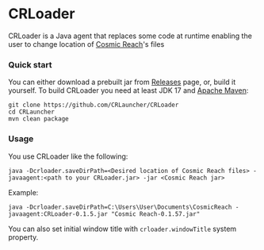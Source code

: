 # CRLoader

CRLoader is a Java agent that replaces some code at runtime enabling the user to change location of
[Cosmic Reach](https://finalforeach.itch.io/cosmic-reach)'s files

### Quick start

You can either download a prebuilt jar from [Releases](https://github.com/CRLauncher/CRLoader/releases) page, or, build it yourself. To build CRLoader you need at least JDK 17 and
[Apache Maven](https://maven.apache.org/):
```shell
git clone https://github.com/CRLauncher/CRLoader
cd CRLauncher
mvn clean package
```

### Usage

You use CRLoader like the following:
```shell
java -Dcrloader.saveDirPath=<Desired location of Cosmic Reach files> -javaagent:<path to your CRLoader.jar> -jar <Cosmic Reach jar>
```

Example:
```shell
java -Dcrloader.saveDirPath=C:\Users\User\Documents\CosmicReach -javaagent:CRLoader-0.1.5.jar "Cosmic Reach-0.1.57.jar"
```

You can also set initial window title with `crloader.windowTitle` system property.